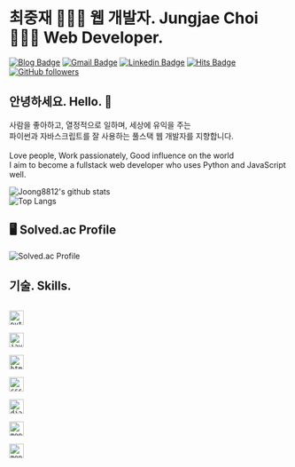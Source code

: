 # 최중재 👨🏻‍💻 웹 개발자. Jungjae Choi 👨🏻‍💻 Web Developer.
[![Blog Badge](https://img.shields.io/badge/Blog-DD0B78?style=flat-square&logo=GitHub%20Sponsors&logoColor=white)](https://joong8812.github.io/)
[![Gmail Badge](https://img.shields.io/badge/joong8812@gmail.com-EA4335?style=flat-square&logo=Gmail&logoColor=white)](mailto:joong8812@gmail.com)
[![Linkedin Badge](https://img.shields.io/badge/joong8812-0A66C2?style=flat-square&logo=Linkedin&logoColor=white)](https://www.linkedin.com/in/joong8812/)
[![Hits Badge](https://hits.seeyoufarm.com/api/count/incr/badge.svg?url=https%3A%2F%2Fgithub.com%2Fjoong8812%2Fhit-counter&count_bg=%2379C83D&title_bg=%23555555&icon=&icon_color=%23E7E7E7&title=hits&edge_flat=false)](https://hits.seeyoufarm.com)
[![GitHub followers](https://img.shields.io/github/followers/joong8812?label=Follow&style=social)](https://github.com/joong8812/?tab=follow)
  
## 안녕하세요. Hello. 👋
사람을 좋아하고, 열정적으로 일하며, 세상에 유익을 주는 <br/>
파이썬과 자바스크립트를 잘 사용하는 풀스택 웹 개발자를 지향합니다.<br/><br/>
Love people, Work passionately, Good influence on the world<br/>
I aim to become a fullstack web developer who uses Python and JavaScript well.

![Joong8812's github stats](https://github-readme-stats.vercel.app/api?username=joong8812&show_icons=true&hide_border=true)   
![Top Langs](https://github-readme-stats.vercel.app/api/top-langs/?username=joong8812&layout=compact&hide_border=true)  

## :desktop_computer: Solved.ac Profile
![Solved.ac Profile](http://mazassumnida.wtf/api/v2/generate_badge?boj=relax_raccoon)

## 기술. Skills.
[<code>
<img alt="python" width="26px" src="https://img.icons8.com/color/240/000000/python.png">
</code>](https://www.python.org/)
[<code>
<img alt="javascript" width="26px" src="https://img.icons8.com/color/240/000000/javascript.png" />
</code>](https://developer.mozilla.org/en-US/docs/Web/JavaScript)
[<code>
<img alt="html5" width="26px" src="https://img.icons8.com/color/240/000000/html-5.png">
</code>](https://developer.mozilla.org/en-US/docs/Web/HTML)
[<code>
<img alt="css3" width="26px" src="https://img.icons8.com/color/240/000000/css3.png">
</code>](https://developer.mozilla.org/en-US/docs/Web/CSS)
[<code>
<img alt="django" width="26px" src="https://img.icons8.com/external-tal-revivo-color-tal-revivo/24/000000/external-django-a-high-level-python-web-framework-that-encourages-rapid-development-logo-color-tal-revivo.png">
</code>](https://www.djangoproject.com/)
[<code>
<img alt="mongodb" width="26px" src="https://img.icons8.com/external-tal-revivo-shadow-tal-revivo/24/000000/external-mongodb-a-cross-platform-document-oriented-database-program-logo-shadow-tal-revivo.png">
</code>](https://www.mongodb.com/)
[<code>
<img alt="mongodb" width="26px" src="https://img.icons8.com/ios/50/000000/flask.png">
</code>](https://flask.palletsprojects.com/en/2.0.x/)
